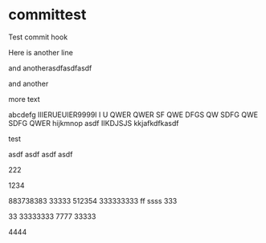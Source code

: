 committest
==========

Test commit hook


Here is another line


and anotherasdfasdfasdf

and another

more text

abcdefg
IIIERUEUIER9999I I U QWER QWER SF QWE DFGS QW SDFG QWE SDFG QWER
hijkmnop
asdf
IIKDJSJS
kkjafkdfkasdf



test




asdf
asdf
asdf
asdf

222

1234

883738383
33333
512354
333333333 ff
ssss 333

33 33333333
7777
33333


4444

